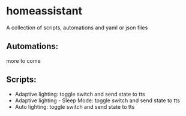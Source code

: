 # homeassistant
A collection of scripts, automations and yaml or json files

## Automations:
more to come

## Scripts:
- Adaptive lighting: toggle switch and send state to tts
- Adaptive lighting - Sleep Mode: toggle switch and send state to tts
- Auto lighting: toggle switch and send state to tts


